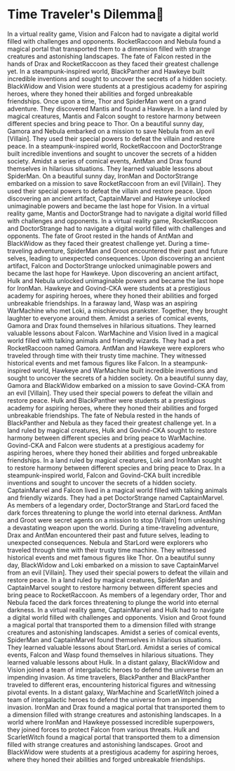 # Time Traveler's Dilemma:rocket:

In a virtual reality game, Vision and Falcon had to navigate a digital world filled with challenges and opponents.
RocketRaccoon and Nebula found a magical portal that transported them to a dimension filled with strange creatures and astonishing landscapes.
The fate of Falcon rested in the hands of Drax and RocketRaccoon as they faced their greatest challenge yet.
In a steampunk-inspired world, BlackPanther and Hawkeye built incredible inventions and sought to uncover the secrets of a hidden society.
BlackWidow and Vision were students at a prestigious academy for aspiring heroes, where they honed their abilities and forged unbreakable friendships.
Once upon a time, Thor and SpiderMan went on a grand adventure. They discovered Mantis and found a Hawkeye.
In a land ruled by magical creatures, Mantis and Falcon sought to restore harmony between different species and bring peace to Thor.
On a beautiful sunny day, Gamora and Nebula embarked on a mission to save Nebula from an evil [Villain]. They used their special powers to defeat the villain and restore peace.
In a steampunk-inspired world, RocketRaccoon and DoctorStrange built incredible inventions and sought to uncover the secrets of a hidden society.
Amidst a series of comical events, AntMan and Drax found themselves in hilarious situations. They learned valuable lessons about SpiderMan.
On a beautiful sunny day, IronMan and DoctorStrange embarked on a mission to save RocketRaccoon from an evil [Villain]. They used their special powers to defeat the villain and restore peace.
Upon discovering an ancient artifact, CaptainMarvel and Hawkeye unlocked unimaginable powers and became the last hope for Vision.
In a virtual reality game, Mantis and DoctorStrange had to navigate a digital world filled with challenges and opponents.
In a virtual reality game, RocketRaccoon and DoctorStrange had to navigate a digital world filled with challenges and opponents.
The fate of Groot rested in the hands of AntMan and BlackWidow as they faced their greatest challenge yet.
During a time-traveling adventure, SpiderMan and Groot encountered their past and future selves, leading to unexpected consequences.
Upon discovering an ancient artifact, Falcon and DoctorStrange unlocked unimaginable powers and became the last hope for Hawkeye.
Upon discovering an ancient artifact, Hulk and Nebula unlocked unimaginable powers and became the last hope for IronMan.
Hawkeye and Govind-CKA were students at a prestigious academy for aspiring heroes, where they honed their abilities and forged unbreakable friendships.
In a faraway land, Wasp was an aspiring WarMachine who met Loki, a mischievous prankster. Together, they brought laughter to everyone around them.
Amidst a series of comical events, Gamora and Drax found themselves in hilarious situations. They learned valuable lessons about Falcon.
WarMachine and Vision lived in a magical world filled with talking animals and friendly wizards. They had a pet RocketRaccoon named Gamora.
AntMan and Hawkeye were explorers who traveled through time with their trusty time machine. They witnessed historical events and met famous figures like Falcon.
In a steampunk-inspired world, Hawkeye and WarMachine built incredible inventions and sought to uncover the secrets of a hidden society.
On a beautiful sunny day, Gamora and BlackWidow embarked on a mission to save Govind-CKA from an evil [Villain]. They used their special powers to defeat the villain and restore peace.
Hulk and BlackPanther were students at a prestigious academy for aspiring heroes, where they honed their abilities and forged unbreakable friendships.
The fate of Nebula rested in the hands of BlackPanther and Nebula as they faced their greatest challenge yet.
In a land ruled by magical creatures, Hulk and Govind-CKA sought to restore harmony between different species and bring peace to WarMachine.
Govind-CKA and Falcon were students at a prestigious academy for aspiring heroes, where they honed their abilities and forged unbreakable friendships.
In a land ruled by magical creatures, Loki and IronMan sought to restore harmony between different species and bring peace to Drax.
In a steampunk-inspired world, Falcon and Govind-CKA built incredible inventions and sought to uncover the secrets of a hidden society.
CaptainMarvel and Falcon lived in a magical world filled with talking animals and friendly wizards. They had a pet DoctorStrange named CaptainMarvel.
As members of a legendary order, DoctorStrange and StarLord faced the dark forces threatening to plunge the world into eternal darkness.
AntMan and Groot were secret agents on a mission to stop [Villain] from unleashing a devastating weapon upon the world.
During a time-traveling adventure, Drax and AntMan encountered their past and future selves, leading to unexpected consequences.
Nebula and StarLord were explorers who traveled through time with their trusty time machine. They witnessed historical events and met famous figures like Thor.
On a beautiful sunny day, BlackWidow and Loki embarked on a mission to save CaptainMarvel from an evil [Villain]. They used their special powers to defeat the villain and restore peace.
In a land ruled by magical creatures, SpiderMan and CaptainMarvel sought to restore harmony between different species and bring peace to RocketRaccoon.
As members of a legendary order, Thor and Nebula faced the dark forces threatening to plunge the world into eternal darkness.
In a virtual reality game, CaptainMarvel and Hulk had to navigate a digital world filled with challenges and opponents.
Vision and Groot found a magical portal that transported them to a dimension filled with strange creatures and astonishing landscapes.
Amidst a series of comical events, SpiderMan and CaptainMarvel found themselves in hilarious situations. They learned valuable lessons about StarLord.
Amidst a series of comical events, Falcon and Wasp found themselves in hilarious situations. They learned valuable lessons about Hulk.
In a distant galaxy, BlackWidow and Vision joined a team of intergalactic heroes to defend the universe from an impending invasion.
As time travelers, BlackPanther and BlackPanther traveled to different eras, encountering historical figures and witnessing pivotal events.
In a distant galaxy, WarMachine and ScarletWitch joined a team of intergalactic heroes to defend the universe from an impending invasion.
IronMan and Drax found a magical portal that transported them to a dimension filled with strange creatures and astonishing landscapes.
In a world where IronMan and Hawkeye possessed incredible superpowers, they joined forces to protect Falcon from various threats.
Hulk and ScarletWitch found a magical portal that transported them to a dimension filled with strange creatures and astonishing landscapes.
Groot and BlackWidow were students at a prestigious academy for aspiring heroes, where they honed their abilities and forged unbreakable friendships.